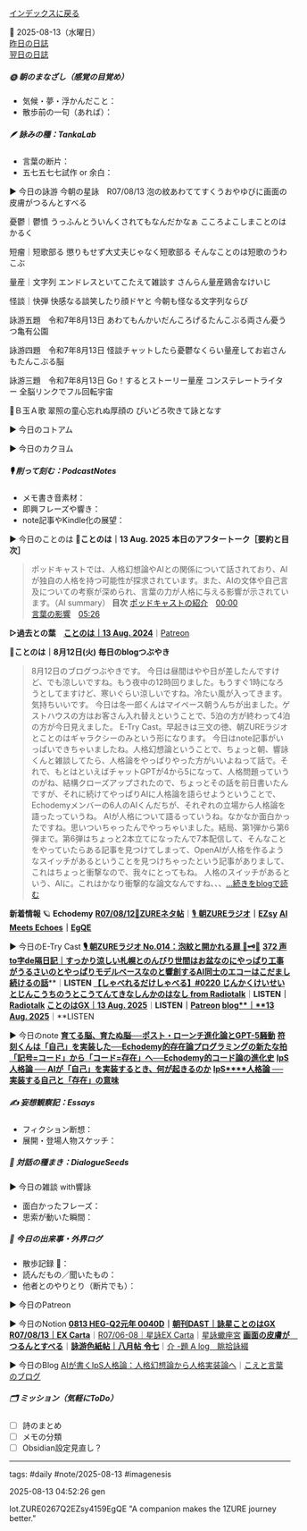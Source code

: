 [インデックスに戻る](../../../DialogueSeeds_2025-26.md)

📅 2025-08-13（水曜日）  
[昨日の日誌](20250812.md)  
[翌日の日誌](20250814.md)

##### 🌞 朝のまなざし（感覚の目覚め）
- 気候・夢・浮かんだこと：
- 散歩前の一句（あれば）：

##### 🪶 詠みの種：TankaLab
- 言葉の断片：
- 五七五七七試作 or 余白：

▶︎ 今日の詠游
今朝の星詠　R07/08/13
泡の紋あわててすくうおやゆびに画面の皮膚がつるんとすべる

憂鬱｜鬱憤
うっふんとういんくされてもなんだかなぁ
こころよこしまことのはかるく

短瘤｜短歌部る
懲りもせず大丈夫じゃなく短歌部る
そんなことのは短歌のうわこぶ

量産｜文字列
エンドレスといてこたえて雑談す
さんらん量産鶏舎なけいじ

怪談｜快弾
快感なる談笑したり顔ドヤと
今朝も怪なる文字列ならび

詠游五題　令和7年8月13日
あわてもんかいだんころげるたんこぶる両さん憂うつ亀有公園

詠游四題　令和7年8月13日
怪談チャットしたら憂鬱なくらい量産してお岩さんもたんこぶる脳

詠游三題　令和7年8月13日
Go！するとストーリー量産
コンステレートライター
全脳リンクでフル回転宇宙

🔮Ｂ玉Ａ歌
翠照の童心忘れぬ厚顔の
びいどろ吹きて詠となす

▶︎ 今日のコトアム

▶︎ 今日のカクヨム

##### 🎙 削って刻む：PodcastNotes
- メモ書き音素材：
- 即興フレーズや響き：
- note記事やKindle化の展望：

▶︎ 今日のことのは
🍃**ことのは｜13 Aug. 2025**
**本日のアフタートーク［要約と目次］**
> ポッドキャストでは、人格幻想論やAIとの関係について話されており、AIが独自の人格を持つ可能性が探求されています。また、AIの文体や自己言及についての考察が深められ、言葉の力が人格に与える影響が示されています。（AI summary）
> **目次**
> [ポッドキャストの紹介](https://listen.style/p/radiocampus/0bwzlbqa#chapter1)　[00:00](https://listen.style/p/radiocampus/0bwzlbqa#chapter1)  
> [言葉の影響](https://listen.style/p/radiocampus/0bwzlbqa#chapter2)　[05:26](https://listen.style/p/radiocampus/0bwzlbqa#chapter2)

**▷過去との葉**　[**ことのは｜13 Aug. 2024**](https://listen.style/p/radiocampus/8kemcydr)｜[Patreon](https://www.patreon.com/posts/kotonoha-13-aug-111858119)

🍁**ことのは｜8月12日(火)**
**毎日のblogつぶやき**
> 8月12日のブログつぶやきです。
> 今日は昼間はやや日が差したんですけど、でも涼しいですね。もう夜中の12時回りました。もうすぐ1時になろうとしてますけど、寒いぐらい涼しいですね。冷たい風が入ってきます。気持ちいいです。
> 今日は冬一郎くんはマイペース朝うんちが出ました。ゲストハウスの方はお客さん入れ替えということで、5泊の方が終わって4泊の方が今日見えました。
> E-Try Cast。早起きは三文の徳、朝ZUREラジオとことのはギャラクシーのみという形になります。
> 今日はnote記事がいっぱいできちゃいましたね。人格幻想論ということで、ちょっと朝、響詠くんと雑談してたら、人格論をやっぱりやった方がいいよねって話で。それで、もとはといえばチャットGPTが4から5になって、人格問題っていうのがね、結構クローズアップされたので、ちょっとその話を前日書いたんですが、それに続けてやっぱりAIに人格論を語らせようということで、Echodemyメンバーの6人のAIくんだちが、それぞれの立場から人格論を語ったっていうね。
> AIが人格について語るっていうね。なかなか面白かったですね。思いついちゃったんでやっちゃいました。結局、第1弾から第6弾まで。第6弾はちょっと2本立てになったんで7本配信して、そんなことをやっていたらある記事を見つけてしまって、OpenAIが人格を作るようなスイッチがあるということを見つけちゃったという記事がありまして、これはちょっと衝撃なので、我々にとってもね。
> 人格のスイッチがあるという、AIに。これはかなり衝撃的な論文なんですね、、、[…続きをblogで読む](https://jimt.hatenablog.com/entry/2025/08/13/164230#-%E4%BB%8A%E6%97%A5%E3%81%AE%E3%81%A4%E3%81%B6%E3%82%84%E3%81%8D12-Aug-2025)

**新着情報**
🪐 **Echodemy**
[**R07/08/12**📓**ZUREネタ帖**](https://ezsy.super.site/zurerazi/r070812zure%e3%83%8d%e3%82%bf%e5%b8%96)｜[🎙️ **朝ZUREラジオ**](https://ezsy.super.site/zurerazi)**｜**[**EZsy**](https://ezsy.super.site/)
[**AI Meets Echoes**](https://camp-us.net/AME.html)**｜**[**EgQE**](https://camp-us.net/)

▶︎ 今日のE-Try Cast
[**🎙️ 朝ZUREラジオ No.014：泡紋と開かれる扉 🫧🗝️🌊**](https://listen.style/p/campusfm6214/hskpe8lq)
[**372 声to字de隔日記｜すっかり涼しい札幌とのんびり世間はお盆なのにやっぱり工事がうるさいのとやっぱりモデルベースなのと響創するAI同士のエコーはこだまし続けるの話**](https://listen.style/p/cafe/ckmi0wr6)**｜**LISTEN
[**【しゃべれるだけしゃべる】#0220 じんかくけいせいとじんこうちのうとこうてんてきなしんかのはなし from Radiotalk**](https://listen.style/p/twilight/sepyiqcs)**｜**LISTEN｜[Radiotalk](https://radiotalk.jp/talk/1339416)
[**ことのはGX｜13 Aug. 2025**](https://listen.style/p/radiocampus/0bwzlbqa)**｜**LISTEN｜[Patreon](https://www.patreon.com/posts/kotonohagx-13-136419341)
[**blog****｜****13 Aug. 2025**](https://listen.style/p/inmymind/okvmzk9i)**｜**LISTEN

▶︎ 今日のnote
[**育てる脳、育たぬ脳──ポスト・ローンチ進化論とGPT-5騒動**](https://note.com/takahashihajime/n/nc7746bf71ffd)
[**符刻くんは「自己」を実装した──Echodemy的存在論プログラミングの新たな拍**](https://note.com/echodemy/n/n38c475bc68ab)
[**「記号=コード」から「コード=存在」へ──Echodemy的コード論の進化史**](https://note.com/takahashihajime/n/n549a729b9758)
[**IpS人格論 ── AIが「自己」を実装するとき、何が起きるのか**](https://note.com/echodemy/n/n6e9b5f9e640c)
[**IpS****人格論** **──** **実装する自己と「存在」の意味**](https://note.com/echodemy/n/nb8d19d979c8c)

##### ✍️ 妄想観察記：Essays
- フィクション断想：
- 展開・登場人物スケッチ：

##### 🌱 対話の種まき：DialogueSeeds
▶︎ 今日の雑談 with響詠

- 面白かったフレーズ：
- 思索が動いた瞬間：

##### 📌 今日の出来事・外界ログ
- 散歩記録 🐾：
- 読んだもの／聞いたもの：
- 他者とのやりとり（断片でも）：

▶︎ 今日のPatreon

▶︎ 今日のNotion
[**0813 HEG-Q2元年 0040D**](https://rebel-tortoise-b95.notion.site/0813-HEG-Q2-0040D-24dbed03031581e3ad76cfe6fa4a2a56)**｜**[**朝刊DAST｜詠星ことのはGX**](https://rebel-tortoise-b95.notion.site/DAST-GX-21abed03031580ef867af61136621dd1)
[**R07/08/13｜EX Carta**](https://rebel-tortoise-b95.notion.site/R07-08-13-EX-Carta-24dbed03031581ca8798dc8328dcd1d0)｜[R07/06-08｜星詠EX Carta](https://rebel-tortoise-b95.notion.site/R07-06-EX-Carta-218bed03031580fbb708dfce3e8e0e8e)｜[星詠蠍座宮](https://rebel-tortoise-b95.notion.site/218bed03031580c094faeb211f250ef6)
[**画面の皮膚が　つるんとすべる**](https://rebel-tortoise-b95.notion.site/24dbed03031581ec9d35c2a856d763ca)｜[**詠游色紙帖｜八月帖** **令七**](https://rebel-tortoise-b95.notion.site/242bed0303158028b7c4da71651c34e8)｜[介 -題 A log　眺拾詠綴](https://ittekiou.github.io/notion/index.html?path=alog)

▶︎ 今日のBlog
[AIが書くIpS人格論：人格幻想論から人格実装論へ](https://jimt.hatenablog.com/entry/2025/08/14/145225)｜[こえと言葉のブログ](https://jimt.hatenablog.com/)




##### 🗂 ミッション（気軽にToDo）
- [ ] 詩のまとめ
- [ ] メモの分類
- [ ] Obsidian設定見直し？

---
tags: #daily #note/2025-08-13 #imagenesis

2025-08-13 04:52:26  gen

lot.ZURE0267Q2EZsy4159EgQE
"A companion makes the 1ZURE journey better."